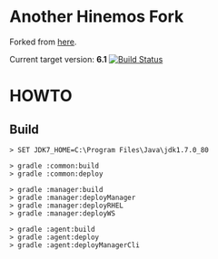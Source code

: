 # Another Hinemos Fork

Forked from [here](https://github.com/hinemos/hinemos).

Current target version: **6.1** [![Build Status](https://travis-ci.org/pango853/hinemos.svg?branch=6.1g)](https://travis-ci.org/pango853/hinemos)

# HOWTO

## Build
```
> SET JDK7_HOME=C:\Program Files\Java\jdk1.7.0_80

> gradle :common:build
> gradle :common:deploy

> gradle :manager:build
> gradle :manager:deployManager
> gradle :manager:deployRHEL
> gradle :manager:deployWS

> gradle :agent:build
> gradle :agent:deploy
> gradle :agent:deployManagerCli
```
